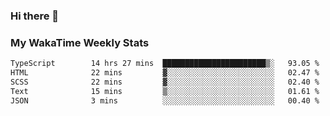 ### Hi there 👋

<!--
**royschrauwen/royschrauwen** is a ✨ _special_ ✨ repository because its `README.md` (this file) appears on your GitHub profile.

Here are some ideas to get you started:

- 🔭 I’m currently working on ...
- 🌱 I’m currently learning ...
- 👯 I’m looking to collaborate on ...
- 🤔 I’m looking for help with ...
- 💬 Ask me about ...
- 📫 How to reach me: ...
- 😄 Pronouns: ...
- ⚡ Fun fact: ...
-->


### My WakaTime Weekly Stats
<!--START_SECTION:waka-->

```txt
TypeScript        14 hrs 27 mins  ███████████████████████▒░   93.05 %
HTML              22 mins         ▓░░░░░░░░░░░░░░░░░░░░░░░░   02.47 %
SCSS              22 mins         ▓░░░░░░░░░░░░░░░░░░░░░░░░   02.40 %
Text              15 mins         ▒░░░░░░░░░░░░░░░░░░░░░░░░   01.61 %
JSON              3 mins          ░░░░░░░░░░░░░░░░░░░░░░░░░   00.40 %
```

<!--END_SECTION:waka-->
